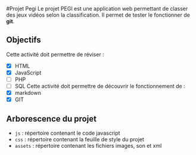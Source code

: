 #Projet Pegi
Le projet PEGI est une application web permettant de classer des jeux vidéos selon la classification.
Il permet de tester le fonctionner de **git**.

## Objectifs
Cette activité doit permettre de réviser :
- [X] HTML
- [X] JavaScript
- [ ] PHP
- [ ] SQL
Cette activité doit permettre de découvrir le fonctionnement de :
- [X] markdown
- [X] GIT

## Arborescence du projet
- `js` : répertoire contenant le code javascript
- `css` : répertoire contenant la feuille de style du projet
- `assets` : répertoire contenant les fichiers images, son et xml 